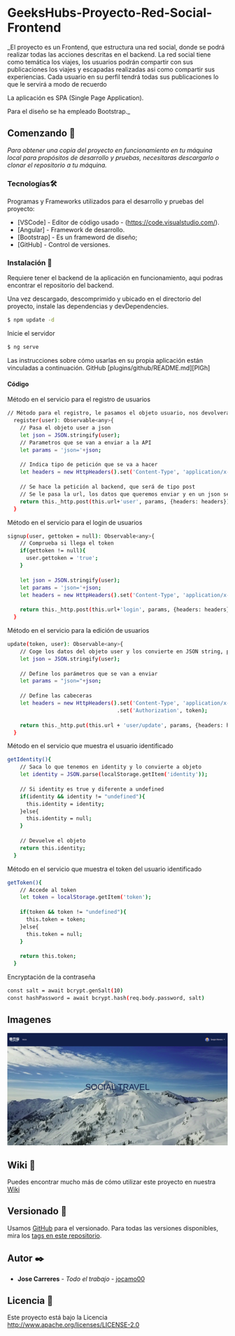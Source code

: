 # GeeksHubs-Proyecto-Red-Social-Frontend

_El proyecto es un Frontend, que estructura una red social, donde se podrá realizar todas las acciones descritas en el backend.
La red social tiene como temática los viajes, los usuarios podrán compartir con sus publicaciones los viajes y escapadas realizadas asi como compartir sus experiencias. Cada usuario en su perfil tendrá todas sus publicaciones lo que le servirá a modo de recuerdo

La aplicación es SPA (Single Page Application).

Para el diseño se ha empleado Bootstrap._


## Comenzando 🚀

_Para obtener una copia del proyecto en funcionamiento en tu máquina local para propósitos de desarrollo y pruebas, necesitaras descargarlo o clonar el repositorio a tu máquina._


### Tecnologías🛠️

Programas y Frameworks utilizados para el desarrollo y pruebas del proyecto:

* [VSCode] - Editor de código usado - (https://code.visualstudio.com/).
* [Angular] - Framework de desarrollo.
* [Bootstrap] - Es un frameword de diseño;
* [GitHub] - Control de versiones.


### Instalación 🔧

Requiere tener el backend de la aplicación en funcionamiento, aqui podras encontrar el repositorio del backend.

Una vez descargado, descomprimido y ubicado en el directorio del proyecto, instale las dependencias y devDependencies.

```sh
$ npm update -d
```

Inicie el servidor

```sh
$ ng serve
```

Las instrucciones sobre cómo usarlas en su propia aplicación están vinculadas a continuación.
GitHub  [plugins/github/README.md][PlGh] 


#### Código

Método en el servicio para el registro de usuarios
```sh
// Método para el registro, le pasamos el objeto usuario, nos devolvera un observable
  register(user): Observable<any>{
    // Pasa el objeto user a json
    let json = JSON.stringify(user);
    // Parametros que se van a enviar a la API
    let params = 'json='+json;

    // Indica tipo de petición que se va a hacer
    let headers = new HttpHeaders().set('Content-Type', 'application/x-www-form-urlencoded');

    // Se hace la petición al backend, que será de tipo post
    // Se le pasa la url, los datos que queremos enviar y en un json se envia la cabecera
    return this._http.post(this.url+'user', params, {headers: headers});
  }
```


Método en el servicio para el login de usuarios
```sh
signup(user, gettoken = null): Observable<any>{
    // Comprueba si llega el token
    if(gettoken != null){
      user.gettoken = 'true';
    }

    let json = JSON.stringify(user);
    let params = 'json='+json;
    let headers = new HttpHeaders().set('Content-Type', 'application/x-www-form-urlencoded');

    return this._http.post(this.url+'login', params, {headers: headers});
  }
```



Método en el servicio para la edición de usuarios
```sh
update(token, user): Observable<any>{
    // Coge los datos del objeto user y los convierte en JSON string, para poder enviarlos a la API
    let json = JSON.stringify(user);

    // Define los parámetros que se van a enviar
    let params = "json="+json;

    // Define las cabeceras
    let headers = new HttpHeaders().set('Content-Type', 'application/x-www-form-urlencoded')
                                   .set('Authorization', token);

    return this._http.put(this.url + 'user/update', params, {headers: headers});
  }
```


Método en el servicio que muestra el usuario identificado
```sh
getIdentity(){
    // Saca lo que tenemos en identity y lo convierte a objeto
    let identity = JSON.parse(localStorage.getItem('identity'));

    // Si identity es true y diferente a undefined
    if(identity && identity != "undefined"){
      this.identity = identity;
    }else{
      this.identity = null;
    }

    // Devuelve el objeto
    return this.identity;
  }
```


Método en el servicio que muestra el token del usuario identificado
```sh
getToken(){
    // Accede al token
    let token = localStorage.getItem('token');

    if(token && token != "undefined"){
      this.token = token;
    }else{
      this.token = null;
    }

    return this.token;
  }
```


Encryptación de la contraseña
```sh
const salt = await bcrypt.genSalt(10)
const hashPassword = await bcrypt.hash(req.body.password, salt)
```

## Imagenes
![Screenshot](cabecera.png)





## Wiki 📖

Puedes encontrar mucho más de cómo utilizar este proyecto en nuestra [Wiki](https://github.com/jocamo00/GeeksHubs-ProyectoFinal-RedSocial-Frontend.git)

## Versionado 📌

Usamos [GitHub](https://github.com/) para el versionado. Para todas las versiones disponibles, mira los [tags en este repositorio](https://github.com/jocamo00/GeeksHubs-ProyectoFinal-RedSocial-Frontend.git).

## Autor ✒️

* **Jose Carreres** - *Todo el trabajo* - [jocamo00](https://github.com/jocamo00)

## Licencia 📄

Este proyecto está bajo la Licencia http://www.apache.org/licenses/LICENSE-2.0









